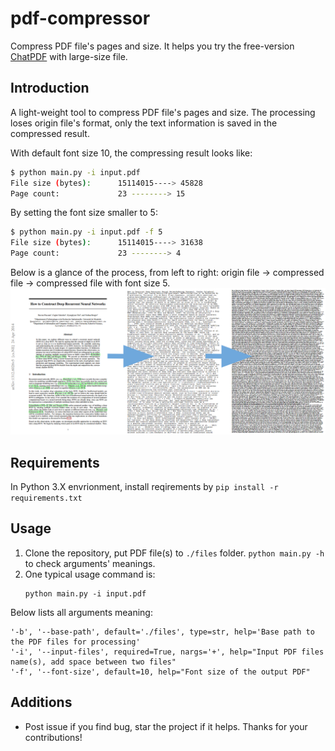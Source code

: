 # pdf-compressor
Compress PDF file's pages and size. It helps you try the free-version [ChatPDF](https://www.chatpdf.com/) with large-size file.

## Introduction

A light-weight tool to compress PDF file's pages and size. The processing loses origin file's format, only the text information is saved in the compressed result.

With default font size 10, the compressing result looks like:
```bash
$ python main.py -i input.pdf
File size (bytes):      15114015----> 45828
Page count:             23 --------> 15
```
By setting the font size smaller to 5:
```bash
$ python main.py -i input.pdf -f 5
File size (bytes):      15114015----> 31638
Page count:             23 --------> 4
```

Below is a glance of the process, from left to right: origin file -> compressed file -> compressed file with font size 5.
![](./files/introduction.png)

## Requirements

In Python 3.X envrionment, install reqirements by `pip install -r requirements.txt`

## Usage
1. Clone the repository, put PDF file(s) to `./files` folder.
`python main.py -h` to check arguments' meanings. 
2. One typical usage command is:
    ```
    python main.py -i input.pdf
    ```

Below lists all arguments meaning:
```
'-b', '--base-path', default='./files', type=str, help='Base path to the PDF files for processing'
'-i', '--input-files', required=True, nargs='+', help="Input PDF files name(s), add space between two files"
'-f', '--font-size', default=10, help="Font size of the output PDF"
```

## Additions

- Post issue if you find bug, star the project if it helps. Thanks for your contributions!